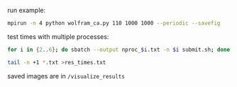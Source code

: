 run example:
```bash
mpirun -n 4 python wolfram_ca.py 110 1000 1000 --periodic --savefig
```

test times with multiple processes:
```bash
for i in {2..6}; do sbatch --output nproc_$i.txt -n $i submit.sh; done

tail -n +1 *.txt >res_times.txt
```

saved images are in `/visualize_results`
